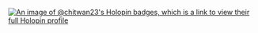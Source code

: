 [![An image of @chitwan23's Holopin badges, which is a link to view their full Holopin profile](https://holopin.me/chitwan23)](https://holopin.io/@chitwan23)
